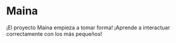 # Maina
¡El proyecto Maina empieza a tomar forma! ¡Aprende a interactuar correctamente con los más pequeños!
